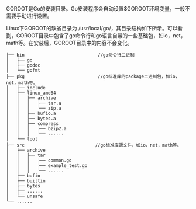 GOROOT是Go的安装目录。Go安装程序会自动设置$GOROOT环境变量，一般不需要手动进行设置。

Linux下GOROOT的缺省目录为 /usr/local/go/，其目录结构如下所示。可以看到，GOROOT目录中包含了go命令行和go语言自带的一些基础包，如io，net，math等。在安装后，GOROOT目录中的内容不会变化。

```
├── bin                            //go命令行二进制
│   ├── go
│   ├── godoc
│   └── gofmt                            
├── pkg                            //go标准库的package二进制包，如io，net，math等。
│   ├── include
│   ├── linux_amd64
│   │   ├── archive
│   │   │   ├── tar.a
│   │   │   └── zip.a
│   │   ├── bufio.a
│   │   ├── bytes.a
│   │   ├── compress
│   │   │   ├── bzip2.a
│   │   │   └── ......
│   └── tool
├── src                           //go标准库源文件，如io，net，math等。
│   ├── archive
│   │   ├── tar
│   │   │   ├── common.go
│   │   │   ├── example_test.go
│   │   │   └── ......
│   ├── bufio
│   ├── builtin
│   ├── bytes
│   ├── ......
│   └── unsafe
└── ......
```